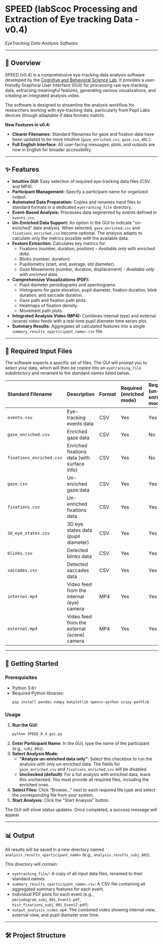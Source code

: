 # SPEED (labScoc Processing and Extraction of Eye tracking Data - v0.4)

*EyeTracking Data Analysis Software*

-----

## 🎯 Overview

SPEED (v0.4) is a comprehensive eye-tracking data analysis software developed by the [Cognitive and Behavioral Science Lab](https://labscoc.wordpress.com/). It provides a user-friendly Graphical User Interface (GUI) for processing raw eye-tracking data, extracting meaningful features, generating various visualizations, and creating an integrated analysis video.

The software is designed to streamline the analysis workflow for researchers working with eye-tracking data, particularly from Pupil Labs devices (though adaptable if data formats match).

**New Features in v0.4:**
* **Clearer Filenames**: Standard filenames for gaze and fixation data have been updated to be more intuitive (`gaze_enriched.csv`, `gaze.csv`, etc.).
* **Full English Interface**: All user-facing messages, plots, and outputs are now in English for broader accessibility.

-----

## ✨ Features

* **Intuitive GUI:** Easy selection of required eye-tracking data files (CSV and MP4).
* **Participant Management:** Specify a participant name for organized output.
* **Automated Data Preparation:** Copies and renames input files to standard formats in a dedicated `eyetracking_file` directory.
* **Event-Based Analysis:** Processes data segmented by events defined in `events.csv`.
* **Un-Enriched Data Support:** An option in the GUI to indicate "un-enriched" data analysis. When selected, `gaze_enriched.csv` and `fixations_enriched.csv` become optional. The analysis adapts to calculate only the metrics possible with the available data.
* **Feature Extraction:** Calculates key metrics for:
    * Fixations (number, duration, position) - *Available only with enriched data*.
    * Blinks (number, duration).
    * Pupillometry (start, end, average, std diameter).
    * Gaze Movements (number, duration, displacement) - *Available only with enriched data*.
* **Comprehensive Visualizations (PDF):**
    * Pupil diameter periodograms and spectrograms.
    * Histograms for gaze elevation, pupil diameter, fixation duration, blink duration, and saccade duration.
    * Gaze path and fixation path plots.
    * Heatmaps of fixation density.
    * Movement path plots.
* **Integrated Analysis Video (MP4):** Combines internal (eye) and external (scene) video feeds with a real-time pupil diameter time series plot.
* **Summary Results:** Aggregates all calculated features into a single `summary_results_<participant_name>.csv` file.

-----

## 📁 Required Input Files

The software expects a specific set of files. The GUI will prompt you to select your data, which will then be copied into an `eyetracking_file` subdirectory and renamed to the standard names listed below.

| Standard Filename        | Description                                 | Format | Required (enriched mode) | Required (un-enriched mode) |
| :----------------------- | :------------------------------------------ | :----- | :----------------------- | :-------------------------- |
| `events.csv`             | Eye-tracking events data                    | CSV    | Yes                      | Yes                         |
| `gaze_enriched.csv`      | Enriched gaze data                          | CSV    | Yes                      | No                          |
| `fixations_enriched.csv` | Enriched fixations data (with surface info) | CSV    | Yes                      | No                          |
| `gaze.csv`               | Un-enriched gaze data                       | CSV    | Yes                      | Yes                         |
| `fixations.csv`          | Un-enriched fixations data                  | CSV    | Yes                      | Yes                         |
| `3d_eye_states.csv`      | 3D eye states data (pupil diameter)         | CSV    | Yes                      | Yes                         |
| `blinks.csv`             | Detected blinks data                        | CSV    | Yes                      | Yes                         |
| `saccades.csv`           | Detected saccades data                      | CSV    | Yes                      | Yes                         |
| `internal.mp4`           | Video feed from the internal (eye) camera   | MP4    | Yes                      | Yes                         |
| `external.mp4`           | Video feed from the external (scene) camera | MP4    | Yes                      | Yes                         |

-----

## 🚀 Getting Started

### Prerequisites

* Python 3.8+
* Required Python libraries:
    ```bash
    pip install pandas numpy matplotlib opencv-python scipy pathlib
    ```

### Usage

1.  **Run the GUI:**
    ```bash
    python SPEED_0_4_gui.py
    ```
2.  **Enter Participant Name:** In the GUI, type the name of the participant (e.g., `subj_001`).
3.  **Select Analysis Mode:**
    * **"Analyze un-enriched data only"**: Select this checkbox to run the analysis with only un-enriched data. The fields for `gaze_enriched.csv` and `fixations_enriched.csv` will be disabled.
    * **Unchecked (default)**: For a full analysis with enriched data, leave this unchecked. You must provide all required files, including the enriched ones.
4.  **Select Files:** Click "Browse..." next to each required file type and select the corresponding file from your system.
5.  **Start Analysis:** Click the "Start Analysis" button.

The GUI will show status updates. Once completed, a success message will appear.

-----

## 📊 Output

All results will be saved in a new directory named `analysis_results_<participant_name>` (e.g., `analysis_results_subj_001`).

This directory will contain:

* `eyetracking_file/`: A copy of all input data files, renamed to their standard names.
* `summary_results_<participant_name>.csv`: A CSV file containing all aggregated summary features for each event.
* Individual PDF plots for each event (e.g., `periodogram_subj_001_Event1.pdf`, `hist_fixations_subj_001_Event2.pdf`).
* `output_analysis_video.mp4`: The combined video showing internal view, external view, and pupil diameter over time.

-----

## 🛠️ Project Structure